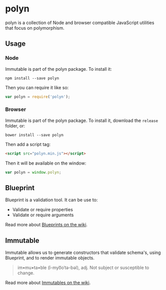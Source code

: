 polyn
=====

polyn is a collection of Node and browser compatible JavaScript utilities that focus on polymorphism.

## Usage

### Node
Immutable is part of the polyn package. To install it:

```
npm install --save polyn
```

Then you can require it like so:

```JavaScript
var polyn = require('polyn');
```

### Browser
Immutable is part of the polyn package. To install it, download the `release` folder, or:

```
bower install --save polyn
```

Then add a script tag:

```html
<script src="polyn.min.js"></script>
```

Then it will be available on the window:

```JavaScript
var polyn = window.polyn;
```

## Blueprint
Blueprint is a validation tool. It can be use to:

* Validate or require properties
* Validate or require arguments

Read more about [Blueprints on the wiki](/losandes/polyn/wiki/Blueprint).

## Immutable
Immutable allows us to generate constructors that validate schema's, using Blueprint, and to render immutable objects.

> im•mu•ta•ble (ĭ-myo͞oˈtə-bəl), adj.
> Not subject or susceptible to change.

Read more about [Immutables on the wiki](/losandes/polyn/wiki/Immutable).
